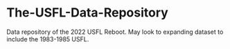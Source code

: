 # The-USFL-Data-Repository
Data repository of the 2022 USFL Reboot. May look to expanding dataset to include the 1983-1985 USFL.

